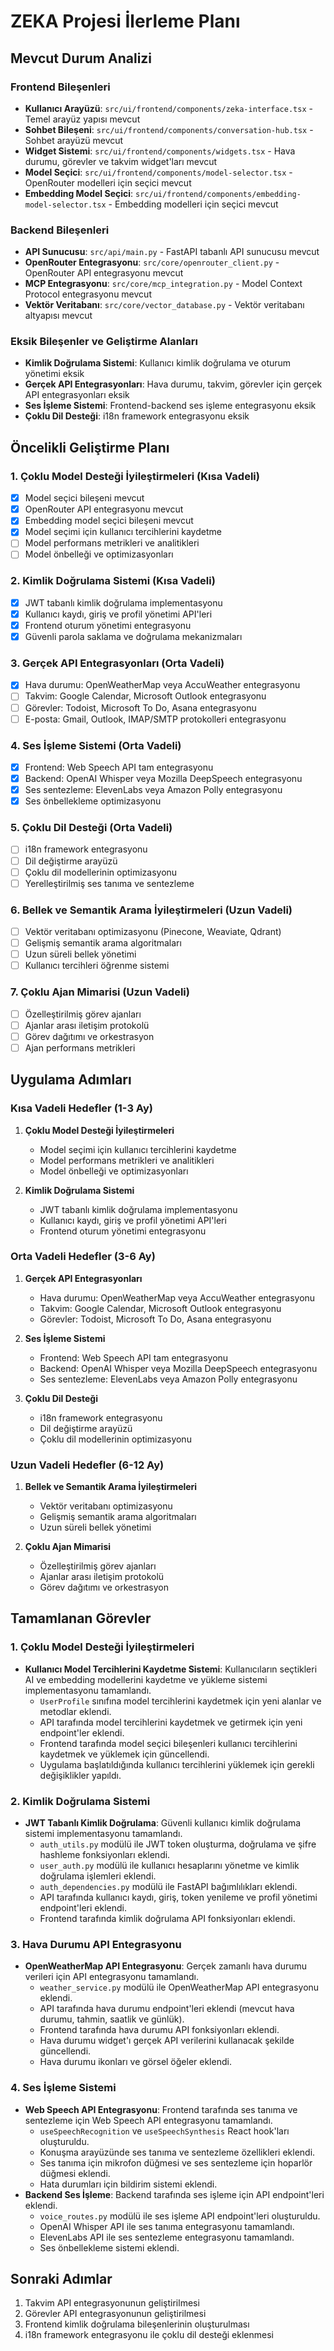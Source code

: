 # ZEKA Projesi İlerleme Planı

## Mevcut Durum Analizi

### Frontend Bileşenleri
- **Kullanıcı Arayüzü**: `src/ui/frontend/components/zeka-interface.tsx` - Temel arayüz yapısı mevcut
- **Sohbet Bileşeni**: `src/ui/frontend/components/conversation-hub.tsx` - Sohbet arayüzü mevcut
- **Widget Sistemi**: `src/ui/frontend/components/widgets.tsx` - Hava durumu, görevler ve takvim widget'ları mevcut
- **Model Seçici**: `src/ui/frontend/components/model-selector.tsx` - OpenRouter modelleri için seçici mevcut
- **Embedding Model Seçici**: `src/ui/frontend/components/embedding-model-selector.tsx` - Embedding modelleri için seçici mevcut

### Backend Bileşenleri
- **API Sunucusu**: `src/api/main.py` - FastAPI tabanlı API sunucusu mevcut
- **OpenRouter Entegrasyonu**: `src/core/openrouter_client.py` - OpenRouter API entegrasyonu mevcut
- **MCP Entegrasyonu**: `src/core/mcp_integration.py` - Model Context Protocol entegrasyonu mevcut
- **Vektör Veritabanı**: `src/core/vector_database.py` - Vektör veritabanı altyapısı mevcut

### Eksik Bileşenler ve Geliştirme Alanları
- **Kimlik Doğrulama Sistemi**: Kullanıcı kimlik doğrulama ve oturum yönetimi eksik
- **Gerçek API Entegrasyonları**: Hava durumu, takvim, görevler için gerçek API entegrasyonları eksik
- **Ses İşleme Sistemi**: Frontend-backend ses işleme entegrasyonu eksik
- **Çoklu Dil Desteği**: i18n framework entegrasyonu eksik

## Öncelikli Geliştirme Planı

### 1. Çoklu Model Desteği İyileştirmeleri (Kısa Vadeli)
- [x] Model seçici bileşeni mevcut
- [x] OpenRouter API entegrasyonu mevcut
- [x] Embedding model seçici bileşeni mevcut
- [x] Model seçimi için kullanıcı tercihlerini kaydetme
- [ ] Model performans metrikleri ve analitikleri
- [ ] Model önbelleği ve optimizasyonları

### 2. Kimlik Doğrulama Sistemi (Kısa Vadeli)
- [x] JWT tabanlı kimlik doğrulama implementasyonu
- [x] Kullanıcı kaydı, giriş ve profil yönetimi API'leri
- [x] Frontend oturum yönetimi entegrasyonu
- [x] Güvenli parola saklama ve doğrulama mekanizmaları

### 3. Gerçek API Entegrasyonları (Orta Vadeli)
- [x] Hava durumu: OpenWeatherMap veya AccuWeather entegrasyonu
- [ ] Takvim: Google Calendar, Microsoft Outlook entegrasyonu
- [ ] Görevler: Todoist, Microsoft To Do, Asana entegrasyonu
- [ ] E-posta: Gmail, Outlook, IMAP/SMTP protokolleri entegrasyonu

### 4. Ses İşleme Sistemi (Orta Vadeli)
- [x] Frontend: Web Speech API tam entegrasyonu
- [x] Backend: OpenAI Whisper veya Mozilla DeepSpeech entegrasyonu
- [x] Ses sentezleme: ElevenLabs veya Amazon Polly entegrasyonu
- [x] Ses önbellekleme optimizasyonu

### 5. Çoklu Dil Desteği (Orta Vadeli)
- [ ] i18n framework entegrasyonu
- [ ] Dil değiştirme arayüzü
- [ ] Çoklu dil modellerinin optimizasyonu
- [ ] Yerelleştirilmiş ses tanıma ve sentezleme

### 6. Bellek ve Semantik Arama İyileştirmeleri (Uzun Vadeli)
- [ ] Vektör veritabanı optimizasyonu (Pinecone, Weaviate, Qdrant)
- [ ] Gelişmiş semantik arama algoritmaları
- [ ] Uzun süreli bellek yönetimi
- [ ] Kullanıcı tercihleri öğrenme sistemi

### 7. Çoklu Ajan Mimarisi (Uzun Vadeli)
- [ ] Özelleştirilmiş görev ajanları
- [ ] Ajanlar arası iletişim protokolü
- [ ] Görev dağıtımı ve orkestrasyon
- [ ] Ajan performans metrikleri

## Uygulama Adımları

### Kısa Vadeli Hedefler (1-3 Ay)
1. **Çoklu Model Desteği İyileştirmeleri**
   - Model seçimi için kullanıcı tercihlerini kaydetme
   - Model performans metrikleri ve analitikleri
   - Model önbelleği ve optimizasyonları

2. **Kimlik Doğrulama Sistemi**
   - JWT tabanlı kimlik doğrulama implementasyonu
   - Kullanıcı kaydı, giriş ve profil yönetimi API'leri
   - Frontend oturum yönetimi entegrasyonu

### Orta Vadeli Hedefler (3-6 Ay)
1. **Gerçek API Entegrasyonları**
   - Hava durumu: OpenWeatherMap veya AccuWeather entegrasyonu
   - Takvim: Google Calendar, Microsoft Outlook entegrasyonu
   - Görevler: Todoist, Microsoft To Do, Asana entegrasyonu

2. **Ses İşleme Sistemi**
   - Frontend: Web Speech API tam entegrasyonu
   - Backend: OpenAI Whisper veya Mozilla DeepSpeech entegrasyonu
   - Ses sentezleme: ElevenLabs veya Amazon Polly entegrasyonu

3. **Çoklu Dil Desteği**
   - i18n framework entegrasyonu
   - Dil değiştirme arayüzü
   - Çoklu dil modellerinin optimizasyonu

### Uzun Vadeli Hedefler (6-12 Ay)
1. **Bellek ve Semantik Arama İyileştirmeleri**
   - Vektör veritabanı optimizasyonu
   - Gelişmiş semantik arama algoritmaları
   - Uzun süreli bellek yönetimi

2. **Çoklu Ajan Mimarisi**
   - Özelleştirilmiş görev ajanları
   - Ajanlar arası iletişim protokolü
   - Görev dağıtımı ve orkestrasyon

## Tamamlanan Görevler

### 1. Çoklu Model Desteği İyileştirmeleri
- **Kullanıcı Model Tercihlerini Kaydetme Sistemi**: Kullanıcıların seçtikleri AI ve embedding modellerini kaydetme ve yükleme sistemi implementasyonu tamamlandı.
  - `UserProfile` sınıfına model tercihlerini kaydetmek için yeni alanlar ve metodlar eklendi.
  - API tarafında model tercihlerini kaydetmek ve getirmek için yeni endpoint'ler eklendi.
  - Frontend tarafında model seçici bileşenleri kullanıcı tercihlerini kaydetmek ve yüklemek için güncellendi.
  - Uygulama başlatıldığında kullanıcı tercihlerini yüklemek için gerekli değişiklikler yapıldı.

### 2. Kimlik Doğrulama Sistemi
- **JWT Tabanlı Kimlik Doğrulama**: Güvenli kullanıcı kimlik doğrulama sistemi implementasyonu tamamlandı.
  - `auth_utils.py` modülü ile JWT token oluşturma, doğrulama ve şifre hashleme fonksiyonları eklendi.
  - `user_auth.py` modülü ile kullanıcı hesaplarını yönetme ve kimlik doğrulama işlemleri eklendi.
  - `auth_dependencies.py` modülü ile FastAPI bağımlılıkları eklendi.
  - API tarafında kullanıcı kaydı, giriş, token yenileme ve profil yönetimi endpoint'leri eklendi.
  - Frontend tarafında kimlik doğrulama API fonksiyonları eklendi.

### 3. Hava Durumu API Entegrasyonu
- **OpenWeatherMap API Entegrasyonu**: Gerçek zamanlı hava durumu verileri için API entegrasyonu tamamlandı.
  - `weather_service.py` modülü ile OpenWeatherMap API entegrasyonu eklendi.
  - API tarafında hava durumu endpoint'leri eklendi (mevcut hava durumu, tahmin, saatlik ve günlük).
  - Frontend tarafında hava durumu API fonksiyonları eklendi.
  - Hava durumu widget'ı gerçek API verilerini kullanacak şekilde güncellendi.
  - Hava durumu ikonları ve görsel öğeler eklendi.

### 4. Ses İşleme Sistemi
- **Web Speech API Entegrasyonu**: Frontend tarafında ses tanıma ve sentezleme için Web Speech API entegrasyonu tamamlandı.
  - `useSpeechRecognition` ve `useSpeechSynthesis` React hook'ları oluşturuldu.
  - Konuşma arayüzünde ses tanıma ve sentezleme özellikleri eklendi.
  - Ses tanıma için mikrofon düğmesi ve ses sentezleme için hoparlör düğmesi eklendi.
  - Hata durumları için bildirim sistemi eklendi.
- **Backend Ses İşleme**: Backend tarafında ses işleme için API endpoint'leri eklendi.
  - `voice_routes.py` modülü ile ses işleme API endpoint'leri oluşturuldu.
  - OpenAI Whisper API ile ses tanıma entegrasyonu tamamlandı.
  - ElevenLabs API ile ses sentezleme entegrasyonu tamamlandı.
  - Ses önbellekleme sistemi eklendi.

## Sonraki Adımlar

1. Takvim API entegrasyonunun geliştirilmesi
2. Görevler API entegrasyonunun geliştirilmesi
3. Frontend kimlik doğrulama bileşenlerinin oluşturulması
4. i18n framework entegrasyonu ile çoklu dil desteği eklenmesi
